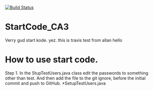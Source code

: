 [![Build Status](https://travis-ci.org/Gold-ish/StartCode_CA3_Backend.svg?branch=master)](https://travis-ci.org/Gold-ish/StartCode_CA3_Backend)

# StartCode_CA3
Verry gud start kode. yez.
this is travis test from allan hello

# How to use start code.
Step 1.
In the StupTestUsers.java class edit the passwords to something other than test.
And then add the file to the git ignore, before the initial commit and push to GitHub.
*SetupTestUsers.java

  
